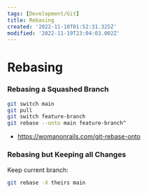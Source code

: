 ```yaml
---
tags: [Development/Git]
title: Rebasing
created: '2022-11-10T01:52:31.325Z'
modified: '2022-11-19T23:04:03.002Z'
---
```


# Rebasing

### Rebasing a Squashed Branch

```bash
git switch main
git pull
git switch feature-branch
git rebase --onto main feature-branch^ 
```

* https://womanonrails.com/git-rebase-onto

### Rebasing but Keeping all Changes

Keep current branch:
```bash
git rebase -X theirs main
```


